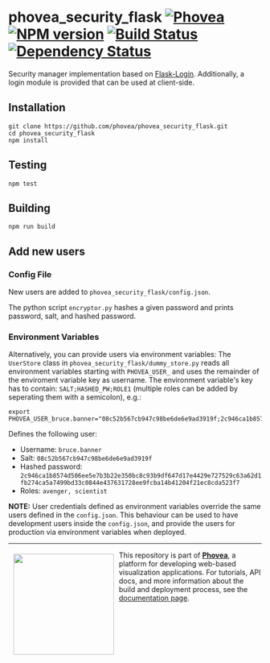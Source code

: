 phovea_security_flask [![Phovea][phovea-image]][phovea-url] [![NPM version][npm-image]][npm-url] [![Build Status][travis-image]][travis-url] [![Dependency Status][daviddm-image]][daviddm-url]
=====================

Security manager implementation based on [Flask-Login](https://flask-login.readthedocs.io/en/latest/). Additionally, a login module is provided that can be used at client-side.

Installation
------------

```
git clone https://github.com/phovea/phovea_security_flask.git
cd phovea_security_flask
npm install
```

Testing
-------

```
npm test
```

Building
--------

```
npm run build
```

Add new users
-------

### Config File
New users are added to `phovea_security_flask/config.json`.

The python script `encryptor.py` hashes a given password and prints password, salt, and hashed password.

### Environment Variables
Alternatively, you can provide users via environment variables:
The `UserStore` class in `phovea_security_flask/dummy_store.py` reads all environment variables starting with `PHOVEA_USER_` and uses the remainder of the enviroment variable key as username. The environment variable's key has to contain: `SALT;HASHED_PW;ROLE1` (multiple roles can be added by seperating them with a semicolon), e.g.:
```
export PHOVEA_USER_bruce.banner="08c52b567cb947c98be6de6e9ad3919f;2c946ca1b8574d506ee5e7b3b22e350bc8c93b9df647d17e4429e727529c63a62d1fb274ca5a7499bd33c0844e437631728ee9fcba14b41204f21ec8cda523f7;avenger;scientist
```

Defines the following user:
* Username: `bruce.banner`
* Salt: `08c52b567cb947c98be6de6e9ad3919f`
* Hashed password: `2c946ca1b8574d506ee5e7b3b22e350bc8c93b9df647d17e4429e727529c63a62d1fb274ca5a7499bd33c0844e437631728ee9fcba14b41204f21ec8cda523f7`
* Roles: `avenger, scientist`

**NOTE:** User credentials defined as environment variables override the same users defined in the `config.json`. This behaviour can be used to have development users inside the `config.json`, and provide the users for production via environment variables when deployed.


***

<a href="https://caleydo.org"><img src="http://caleydo.org/assets/images/logos/caleydo.svg" align="left" width="200px" hspace="10" vspace="6"></a>
This repository is part of **[Phovea](http://phovea.caleydo.org/)**, a platform for developing web-based visualization applications. For tutorials, API docs, and more information about the build and deployment process, see the [documentation page](http://phovea.caleydo.org).


[phovea-image]: https://img.shields.io/badge/Phovea-Client%20Plugin-F47D20.svg
[phovea-url]: https://phovea.caleydo.org
[npm-image]: https://badge.fury.io/js/phovea_security_flask.svg
[npm-url]: https://npmjs.org/package/phovea_security_flask
[travis-image]: https://travis-ci.org/phovea/phovea_security_flask.svg?branch=master
[travis-url]: https://travis-ci.org/phovea/phovea_security_flask
[daviddm-image]: https://david-dm.org/phovea/phovea_security_flask/status.svg
[daviddm-url]: https://david-dm.org/phovea/phovea_security_flask
